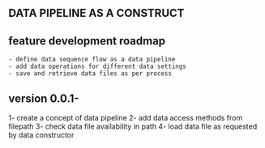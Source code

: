 DATA PIPELINE AS A CONSTRUCT
-------------------------------

feature development roadmap
-----------------------------
    - define data sequence flow as a data pipeline
    - add data operations for different data settings
    - save and retrieve data files as per process

version 0.0.1-
-----------------

1- create a concept of data pipeline
2- add data access methods from filepath
3- check data file availability in path
4- load data file as requested by data constructor